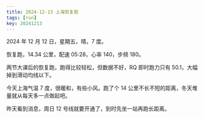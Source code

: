 ```yaml
---
title: 2024-12-13 上海恢复跑
tags: [run]
key: 20241213
---
```


2024 年 12 月 12 日，星期五，晴，7 度。

恢复跑，14.34 公里，配速 05:28，心率 140，步频 180。

<!--more-->

两节大课后的恢复跑，跑得比较轻松，但数据不好，RQ 即时跑力只有 50.1，大幅掉到滑动均线以下。

今天上海气温 7 度，很暖和，有些小风。跑了个 14 公里不长不短的距离，冬天堆量就从每天多一点做起吧。

昨天看到消息，周日 12 号线就要开通了，到时先坐一站再跑长距离。

<div class="strava-embed-placeholder" data-embed-type="activity" data-embed-id="13103424471" data-style="standard" data-from-embed="false"></div><script src="https://strava-embeds.com/embed.js"></script>
